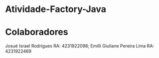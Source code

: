 # Atividade-Factory-Java
<h1>Colaboradores</h1>

Josué Israel Rodrigues RA: 4231922098; Emilli Giuliane Pereira Lima RA: 4231922469